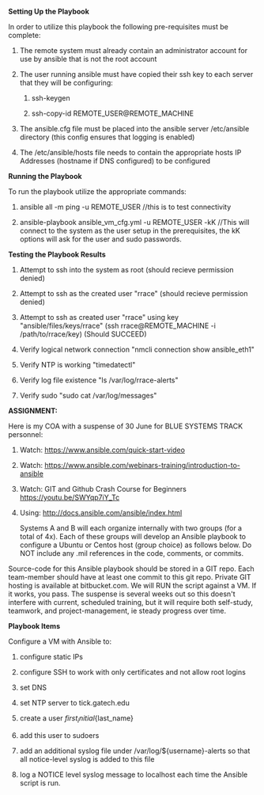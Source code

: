**Setting Up the Playbook**

In order to utilize this playbook the following pre-requisites must be complete:

1. The remote system must already contain an administrator account for use by ansible that is not the root account
 
1. The user running ansible must have copied their ssh key to each server that they will be configuring:
	1. ssh-keygen

	1. ssh-copy-id REMOTE_USER@REMOTE_MACHINE

1. The ansible.cfg file must be placed into the ansible server /etc/ansible directory (this config ensures that logging is enabled)

1. The /etc/ansible/hosts file needs to contain the appropriate hosts IP Addresses (hostname if DNS configured) to be configured


**Running the Playbook**

To run the playbook utilize the appropriate commands:

1. ansible all -m ping -u REMOTE_USER  //this is to test connectivity

1. ansible-playbook ansible_vm_cfg.yml -u REMOTE_USER -kK  //This will connect to the system as the user setup in the prerequisites, the kK options will ask for the user and sudo passwords. 

**Testing the Playbook Results**

1.  Attempt to ssh into the system as root (should recieve permission denied)

1.  Attempt to ssh as the created user "rrace" (should recieve permission denied)

1.  Attempt to ssh as created user "rrace" using key "ansible/files/keys/rrace" (ssh rrace@REMOTE_MACHINE -i /path/to/rrace/key) (Should SUCCEED)

1.  Verify logical network connection "nmcli connection show ansible_eth1"

1.  Verify NTP is working "timedatectl"

1.  Verify log file existence "ls /var/log/rrace-alerts"

1.  Verify sudo "sudo cat /var/log/messages"

**ASSIGNMENT:**

Here is my COA with a suspense of 30 June for BLUE SYSTEMS TRACK personnel:

1. Watch: https://www.ansible.com/quick-start-video
1. Watch: https://www.ansible.com/webinars-training/introduction-to-ansible
1. Watch: GIT and Github Crash Course for Beginners https://youtu.be/SWYqp7iY_Tc
1. Using: http://docs.ansible.com/ansible/index.html

   Systems A and B will each organize internally with two groups (for a total of 4x). Each of these groups will develop an Ansible playbook to configure a Ubuntu or Centos host (group choice) as follows below. Do NOT include any .mil references in the code, comments, or commits.

Source-code for this Ansible playbook should be stored in a GIT repo. Each team-member should have at least one commit to this git repo. Private GIT hosting is available at bitbucket.com. We will RUN the script against a VM. If it works, you pass. The suspense is several weeks out so this doesn't interfere with current, scheduled training, but it will require both self-study, teamwork, and project-management, ie steady progress over time.

**Playbook Items**

Configure a VM with Ansible to:

1. configure static IPs

1. configure SSH to work with only certificates and not allow root logins

1. set DNS

1. set NTP server to tick.gatech.edu

1. create a user ${first_initial}${last_name}

1. add this user to sudoers

1. add an additional syslog file under /var/log/${username}-alerts so that all notice-level syslog is added to this file

1. log a NOTICE level syslog message to localhost each time the Ansible script is run.




